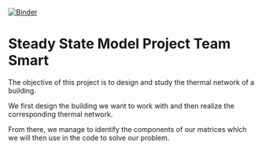 [![Binder](https://mybinder.org/badge_logo.svg)](https://mybinder.org/v2/gh/dm4bem/model-steady-state-smart-public/HEAD)

# Steady State Model Project Team Smart

The objective of this project is to design and study the thermal network of a building.

We first design the building we want to work with and then realize the corresponding thermal network.

From there, we manage to identify the components of our matrices which we will then use in the code to solve our problem.
